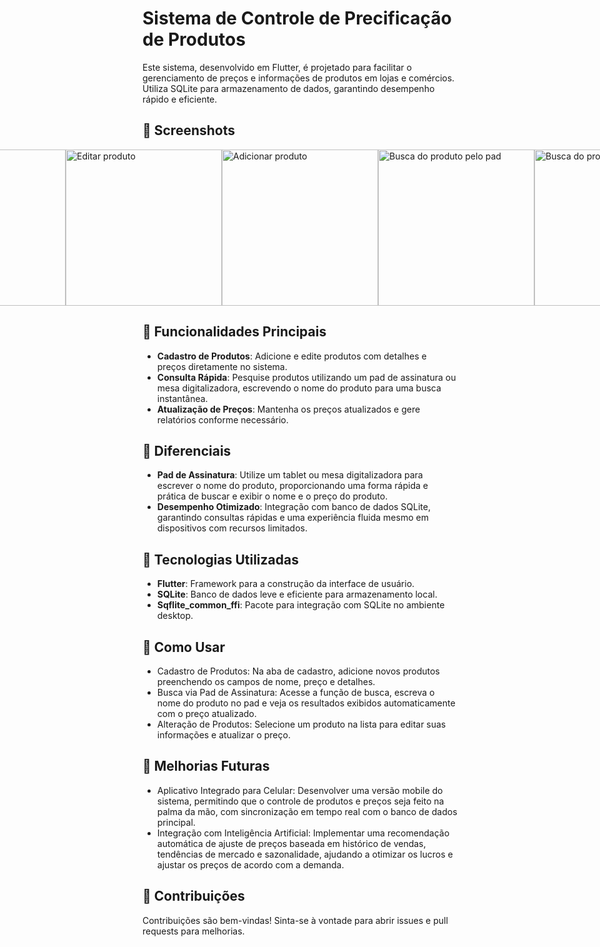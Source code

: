 # Sistema de Controle de Precificação de Produtos

Este sistema, desenvolvido em Flutter, é projetado para facilitar o gerenciamento de preços e informações de produtos em lojas e comércios. Utiliza SQLite para armazenamento de dados, garantindo desempenho rápido e eficiente.

## 📌 Screenshots

<div style="display:flex; justify-content:center;">
    <img src=".assets/screenshots/tela-inicial.png" alt="Tela inicial" width="250">
    <img src=".assets/screenshots/editar-produto.png" alt="Editar produto" width="250">
    <img src=".assets/screenshots/adicionar-produto.png" alt="Adicionar produto" width="250">
    <img src=".assets/screenshots/buscar-produto.png" alt="Busca do produto pelo pad" width="250">
    <img src=".assets/screenshots/buscar-produto2.png" alt="Busca do produto pelo pad" width="250">
</div>

## 📌 Funcionalidades Principais

- **Cadastro de Produtos**: Adicione e edite produtos com detalhes e preços diretamente no sistema.
- **Consulta Rápida**: Pesquise produtos utilizando um pad de assinatura ou mesa digitalizadora, escrevendo o nome do produto para uma busca instantânea.
- **Atualização de Preços**: Mantenha os preços atualizados e gere relatórios conforme necessário.

## 📌 Diferenciais

- **Pad de Assinatura**: Utilize um tablet ou mesa digitalizadora para escrever o nome do produto, proporcionando uma forma rápida e prática de buscar e exibir o nome e o preço do produto.
- **Desempenho Otimizado**: Integração com banco de dados SQLite, garantindo consultas rápidas e uma experiência fluida mesmo em dispositivos com recursos limitados.

## 📌 Tecnologias Utilizadas

- **Flutter**: Framework para a construção da interface de usuário.
- **SQLite**: Banco de dados leve e eficiente para armazenamento local.
- **Sqflite_common_ffi**: Pacote para integração com SQLite no ambiente desktop.

## 📌 Como Usar
- Cadastro de Produtos: Na aba de cadastro, adicione novos produtos preenchendo os campos de nome, preço e detalhes.
- Busca via Pad de Assinatura: Acesse a função de busca, escreva o nome do produto no pad e veja os resultados exibidos automaticamente com o preço atualizado.
- Alteração de Produtos: Selecione um produto na lista para editar suas informações e atualizar o preço.
 
## 📌 Melhorias Futuras
- Aplicativo Integrado para Celular: Desenvolver uma versão mobile do sistema, permitindo que o controle de produtos e preços seja feito na palma da mão, com sincronização em tempo real com o banco de dados principal.
-  Integração com Inteligência Artificial: Implementar uma recomendação automática de ajuste de preços baseada em histórico de vendas, tendências de mercado e sazonalidade, ajudando a otimizar os lucros e ajustar os preços de acordo com a demanda.

## 📌 Contribuições
Contribuições são bem-vindas! Sinta-se à vontade para abrir issues e pull requests para melhorias.
